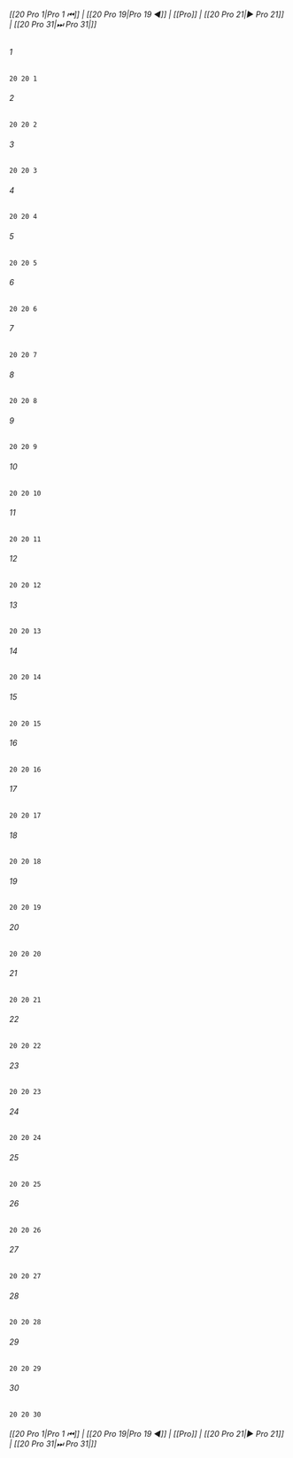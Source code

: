 
###### [[20 Pro 1|Pro 1 ⏮]] | [[20 Pro 19|Pro 19 ◀]] | [[Pro]] | [[20 Pro 21|▶ Pro 21]] | [[20 Pro 31|⏭ Pro 31|]]

###### 1
``` verse
20 20 1 
```
###### 2
``` verse
20 20 2 
```
###### 3
``` verse
20 20 3 
```
###### 4
``` verse
20 20 4 
```
###### 5
``` verse
20 20 5 
```
###### 6
``` verse
20 20 6 
```
###### 7
``` verse
20 20 7 
```
###### 8
``` verse
20 20 8 
```
###### 9
``` verse
20 20 9 
```
###### 10
``` verse
20 20 10 
```
###### 11
``` verse
20 20 11 
```
###### 12
``` verse
20 20 12 
```
###### 13
``` verse
20 20 13 
```
###### 14
``` verse
20 20 14 
```
###### 15
``` verse
20 20 15 
```
###### 16
``` verse
20 20 16 
```
###### 17
``` verse
20 20 17 
```
###### 18
``` verse
20 20 18 
```
###### 19
``` verse
20 20 19 
```
###### 20
``` verse
20 20 20 
```
###### 21
``` verse
20 20 21 
```
###### 22
``` verse
20 20 22 
```
###### 23
``` verse
20 20 23 
```
###### 24
``` verse
20 20 24 
```
###### 25
``` verse
20 20 25 
```
###### 26
``` verse
20 20 26 
```
###### 27
``` verse
20 20 27 
```
###### 28
``` verse
20 20 28 
```
###### 29
``` verse
20 20 29 
```
###### 30
``` verse
20 20 30 
```

###### [[20 Pro 1|Pro 1 ⏮]] | [[20 Pro 19|Pro 19 ◀]] | [[Pro]] | [[20 Pro 21|▶ Pro 21]] | [[20 Pro 31|⏭ Pro 31|]]

